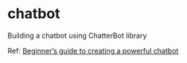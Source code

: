 # chatbot
Building a chatbot using ChatterBot library

Ref: 
[Beginner’s guide to creating a powerful chatbot](https://towardsdatascience.com/beginners-guide-to-creating-a-powerful-chatbot-48fc6b073e55) 
